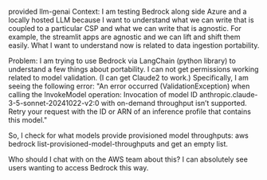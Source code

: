 provided llm-genai
Context: I am testing Bedrock along side Azure and a locally hosted LLM because I want to understand what we can write that is coupled to a particular CSP and what we can write that is agnostic. For example, the streamlit apps are agnostic and we can lift and shift them easily. What I want to understand now is related to data ingestion portability.
 
Problem: I am trying to use Bedrock via LangChain (python library) to understand a few things about portability. I can not get permissions working related to model validation. (I can get Claude2 to work.) Specifically, I am seeing the following error: "An error occurred (ValidationException) when calling the InvokeModel operation: Invocation of model ID anthropic.claude-3-5-sonnet-20241022-v2:0 with on-demand throughput isn’t supported. Retry your request with the ID or ARN of an inference profile that contains this model."
 
So, I check for what models provide provisioned model throughputs: aws bedrock list-provisioned-model-throughputs and get an empty list. 
 
Who should I chat with on the AWS team about this? I can absolutely see users wanting to access Bedrock this way.
 
